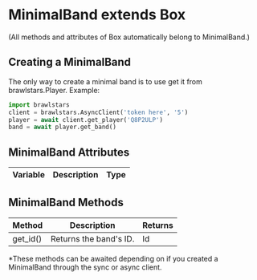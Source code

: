 # MinimalBand extends Box

(All methods and attributes of Box automatically belong to MinimalBand.)

## Creating a MinimalBand
The only way to create a minimal band is to use get it from brawlstars.Player. Example:
```py
import brawlstars
client = brawlstars.AsyncClient('token here', '5')
player = await client.get_player('Q8P2ULP')
band = await player.get_band()
```

## MinimalBand Attributes
| Variable | Description | Type |
|----------|-------------|------|

## MinimalBand Methods
| Method | Description | Returns |
|--------|-------------|---------|
| get_id() | Returns the band's ID. | Id |

\*These methods can be awaited depending on if you created a MinimalBand through the sync or async client.